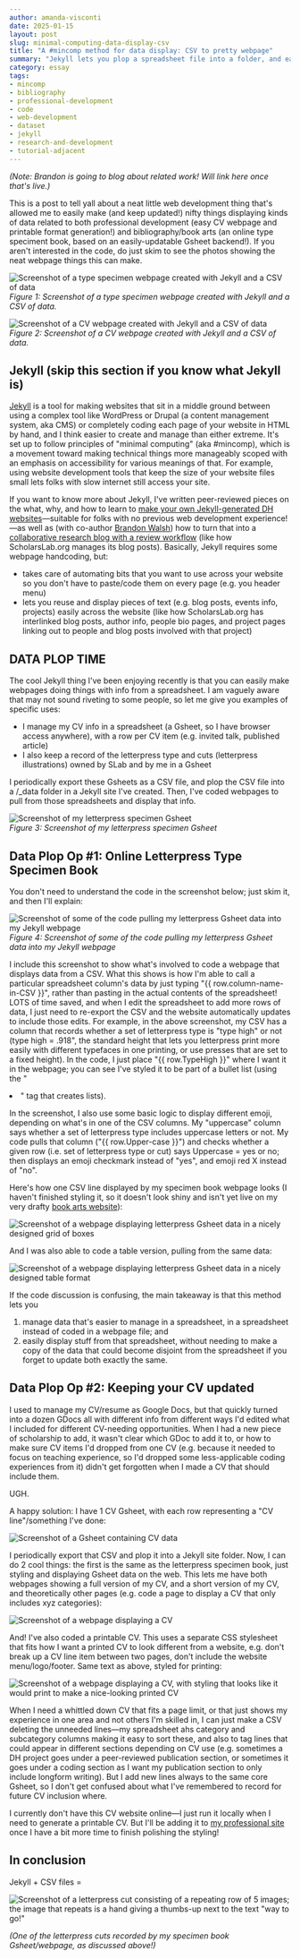 ```yaml
---
author: amanda-visconti
date: 2025-01-15
layout: post
slug: minimal-computing-data-display-csv
title: "A #mincomp method for data display: CSV to pretty webpage"
summary: "Jekyll lets you plop a spreadsheet file into a folder, and easily pulls bits of its data to display on a webpage. With cool letterpress & CV/resume examples of how this is useful!"
category: essay
tags:
- mincomp
- bibliography
- professional-development
- code
- web-development
- dataset
- jekyll
- research-and-development
- tutorial-adjacent 
---
```


*(Note: Brandon is going to blog about related work! Will link here once that's live.)*

This is a post to tell yall about a neat little web development thing that's allowed me to easily make (and keep updated!) nifty things displaying kinds of data related to both professional development (easy CV webpage and printable format generation!) and bibliography/book arts (an online type speciment book, based on an easily-updatable Gsheet backend!). If you aren't interested in the code, do just skim to see the photos showing the neat webpage things this can make.

![Screenshot of a type specimen webpage created with Jekyll and a CSV of data](/assets/post-media/2025-01-15-minimal-computing-data-display-csv/fig1-lpgrid1.png)  
*Figure 1: Screenshot of a type specimen webpage created with Jekyll and a CSV of data.*

![Screenshot of a CV webpage created with Jekyll and a CSV of data](/assets/post-media/2025-01-15-minimal-computing-data-display-csv/fig2-cvfullwebpage.png)  
*Figure 2: Screenshot of a CV webpage created with Jekyll and a CSV of data.*

## Jekyll (skip this section if you know what Jekyll is)
[Jekyll](https://jekyllrb.com/) is a tool for making websites that sit in a middle ground between using a complex tool like WordPress or Drupal (a content management system, aka CMS) or completely coding each page of your website in HTML by hand, and I think easier to create and manage than either extreme. It's set up to follow principles of "minimal computing" (aka #mincomp), which is a movement toward making technical things more manageably scoped with an emphasis on accessibility for various meanings of that. For example, using website development tools that keep the size of your website files small lets folks with slow internet still access your site.

If you want to know more about Jekyll, I've written peer-reviewed pieces on the what, why, and how to learn to [make your own Jekyll-generated DH websites](https://programminghistorian.org/en/lessons/building-static-sites-with-jekyll-github-pages)—suitable for folks with no previous web development experience!—as well as (with co-author [Brandon Walsh](/people/brandon-walsh)) how to turn that into a [collaborative research blog with a review workflow](https://programminghistorian.org/en/lessons/collaborative-blog-with-jekyll-github) (like how ScholarsLab.org manages its blog posts). Basically, Jekyll requires some webpage handcoding, but:  
* takes care of automating bits that you want to use across your website so you don't have to paste/code them on every page (e.g. you header menu)  
* lets you reuse and display pieces of text (e.g. blog posts, events info, projects) easily across the website (like how ScholarsLab.org has interlinked blog posts, author info, people bio pages, and project pages linking out to people and blog posts involved with that project)

## DATA PLOP TIME
The cool Jekyll thing I've been enjoying recently is that you can easily make webpages doing things with info from a spreadsheet. I am vaguely aware that may not sound riveting to some people, so let me give you examples of specific uses:  
* I manage my CV info in a spreadsheet (a Gsheet, so I have browser access anywhere), with a row per CV item (e.g. invited talk, published article)
* I also keep a record of the letterpress type and cuts (letterpress illustrations) owned by SLab and by me in a Gsheet

I periodically export these Gsheets as a CSV file, and plop the CSV file into a /_data folder in a Jekyll site I've created. Then, I've coded webpages to pull from those spreadsheets and display that info. 

![Screenshot of my letterpress specimen Gsheet](/assets/post-media/2025-01-15-minimal-computing-data-display-csv/fig3-lpgsheet.png)  
*Figure 3: Screenshot of my letterpress specimen Gsheet*

## Data Plop Op #1: Online Letterpress Type Specimen Book
You don't need to understand the code in the screenshot below; just skim it, and then I'll explain:

![Screenshot of some of the code pulling my letterpress Gsheet data into my Jekyll webpage](/assets/post-media/2025-01-15-minimal-computing-data-display-csv/fig4-lpcode1.png)  
*Figure 4: Screenshot of some of the code pulling my letterpress Gsheet data into my Jekyll webpage*

I include this screenshot to show what's involved to code a webpage that displays data from a CSV. What this shows is how I'm able to call a particular spreadsheet column's data by just typing "{{ row.column-name-in-CSV }}", rather than pasting in the actual contents of the spreadsheet! LOTS of time saved, and when I edit the spreadsheet to add more rows of data, I just need to re-export the CSV and the website automatically updates to include those edits. For example, in the above screenshot, my CSV has a column that records whether a set of letterpress type is "type high" or not (type high = .918", the standard height that lets you letterpress print more easily with different typefaces in one printing, or use presses that are set to a fixed height). In the code, I just place "{{ row.TypeHigh }}" where I want it in the webpage; you can see I've styled it to be part of a bullet list (using the "<li>" tag that creates lists). 

In the screenshot, I also use some basic logic to display different emoji, depending on what's in one of the CSV columns. My "uppercase" column says whether a set of letterpress type includes uppercase letters or not. My code pulls that column ("{{ row.Upper-case }}") and checks whether a given row (i.e. set of letterpress type or cut) says Uppercase = yes or no; then displays an emoji checkmark instead of "yes", and emoji red X instead of "no".

Here's how one CSV line displayed by my specimen book webpage looks (I haven't finished styling it, so it doesn't look shiny and isn't yet live on my very drafty [book arts website](https://amandavisconti.github.io/bookarts/)):

![Screenshot of a webpage displaying letterpress Gsheet data in a nicely designed grid of boxes](/assets/post-media/2025-01-15-minimal-computing-data-display-csv/fig5-lpgrid2.png)

And I was also able to code a table version, pulling from the same data:

![Screenshot of a webpage displaying letterpress Gsheet data in a nicely designed table format](/assets/post-media/2025-01-15-minimal-computing-data-display-csv/fig6-lptable.png)

If the code discussion is confusing, the main takeaway is that this method lets you 
1. manage data that's easier to manage in a spreadsheet, in a spreadsheet instead of coded in a webpage file; and 
2. easily display stuff from that spreadsheet, without needing to make a copy of the data that could become disjoint from the spreadsheet if you forget to update both exactly the same.

## Data Plop Op #2: Keeping your CV updated
I used to manage my CV/resume as Google Docs, but that quickly turned into a dozen GDocs all with different info from different ways I'd edited what I included for different CV-needing opportunities. When I had a new piece of scholarship to add, it wasn't clear which GDoc to add it to, or how to make sure CV items I'd dropped from one CV (e.g. because it needed to focus on teaching experience, so I'd dropped some less-applicable coding experiences from it) didn't get forgotten when I made a CV that should include them.

UGH. 

A happy solution: I have 1 CV Gsheet, with each row representing a "CV line"/something I've done: 

![Screenshot of a Gsheet containing CV data](/assets/post-media/2025-01-15-minimal-computing-data-display-csv/fig7-cvgsheet.png)

I periodically export that CSV and plop it into a Jekyll site folder. Now, I can do 2 cool things: the first is the same as the letterpress specimen book, just styling and displaying Gsheet data on the web. This lets me have both webpages showing a full version of my CV, and a short version of my CV, and theoretically other pages (e.g. code a page to display a CV that only includes xyz categories):

![Screenshot of a webpage displaying a CV](/assets/post-media/2025-01-15-minimal-computing-data-display-csv/fig8-fullcvwebpage.png)

And! I've also coded a printable CV. This uses a separate CSS stylesheet that fits how I want a printed CV to look different from a website, e.g. don't break up a CV line item between two pages, don't include the website menu/logo/footer. Same text as above, styled for printing:

![Screenshot of a webpage displaying a CV, with styling that looks like it would print to make a nice-looking printed CV](/assets/post-media/2025-01-15-minimal-computing-data-display-csv/fig9-printablecv.png)

When I need a whittled down CV that fits a page limit, or that just shows my experience in one area and not others I'm skilled in, I can just make a CSV deleting the unneeded lines—my spreadsheet ahs category and subcategory columns making it easy to sort these, and also to tag lines that could appear in different sections depending on CV use (e.g. sometimes a DH project goes under a peer-reviewed publication section, or sometimes it goes under a coding section as I want my publication section to only include longform writing). But I add new lines always to the same core Gsheet, so I don't get confused about what I've remembered to record for future CV inclusion where.

I currently don't have this CV website online—I just run it locally when I need to generate a printable CV. But I'll be adding it to [my professional site](https://amandavisconti.com) once I have a bit more time to finish polishing the styling!

## In conclusion
Jekyll + CSV files =  

![Screenshot of a letterpress cut consisting of a repeating row of 5 images; the image that repeats is a hand giving a thumbs-up next to the text "way to go!"](/assets/post-media/2025-01-15-minimal-computing-data-display-csv/fig10-waytogo.png)  

*(One of the letterpress cuts recorded by my specimen book Gsheet/webpage, as discussed above!)*
